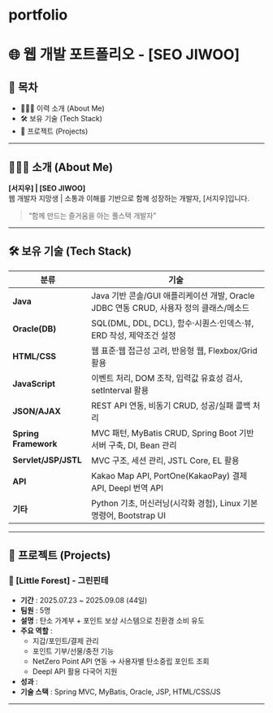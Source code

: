 # portfolio
# 🌐 웹 개발 포트폴리오 - [SEO JIWOO]


## 📌 목차
- 👩🏻‍💻 이력 소개 (About Me)
- 🛠 보유 기술 (Tech Stack)
- 📝 프로젝트 (Projects)

---

## 👩🏻‍💻 소개 (About Me)
**[서지우] | [SEO JIWOO]**  
웹 개발자 지망생 | 소통과 이해를 기반으로 함께 성장하는 개발자, [서지우]입니다.

> “함께 만드는 즐거움을 아는 풀스택 개발자”

---

## 🛠 보유 기술 (Tech Stack)

| 분류 | 기술 |
|------|------|
| **Java** | Java 기반 콘솔/GUI 애플리케이션 개발, Oracle JDBC 연동 CRUD, 사용자 정의 클래스/메소드 |
| **Oracle(DB)** | SQL(DML, DDL, DCL), 함수·시퀀스·인덱스·뷰, ERD 작성, 제약조건 설정 |
| **HTML/CSS** | 웹 표준·웹 접근성 고려, 반응형 웹, Flexbox/Grid 활용 |
| **JavaScript** | 이벤트 처리, DOM 조작, 입력값 유효성 검사, setInterval 활용 |
| **JSON/AJAX** | REST API 연동, 비동기 CRUD, 성공/실패 콜백 처리 |
| **Spring Framework** | MVC 패턴, MyBatis CRUD, Spring Boot 기반 서버 구축, DI, Bean 관리 |
| **Servlet/JSP/JSTL** | MVC 구조, 세션 관리, JSTL Core, EL 활용 |
| **API** | Kakao Map API, PortOne(KakaoPay) 결제 API, Deepl 번역 API |
| **기타** | Python 기초, 머신러닝(시각화 경험), Linux 기본 명령어, Bootstrap UI |

---

## 📝 프로젝트 (Projects)
### 🌳 [Little Forest] - 그린핀테
- **기간** : 2025.07.23 ~ 2025.09.08 (44일)  
- **팀원** : 5명  
- **설명** : 탄소 가계부 + 포인트 보상 시스템으로 친환경 소비 유도  
- **주요 역할** :
  - 지갑/포인트/결제 관리
  - 포인트 기부/선물/충전 기능
  - NetZero Point API 연동 → 사용자별 탄소중립 포인트 조회
  - Deepl API 활용 다국어 지원  
- **성과** :  
- **기술 스택** : Spring MVC, MyBatis, Oracle, JSP, HTML/CSS/JS  

---
